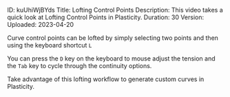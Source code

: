 ID: kuUhiWjBYds
Title: Lofting Control Points
Description: This video takes a quick look at Lofting Control Points in Plasticity.
Duration: 30
Version: 
Uploaded: 2023-04-20

Curve control points can be lofted by simply selecting two points and then using the keyboard shortcut `L`

You can press the `D` key on the keyboard to mouse adjust the tension and the `Tab` key to cycle through the continuity options.

Take advantage of this lofting workflow to generate custom curves in Plasticity.
